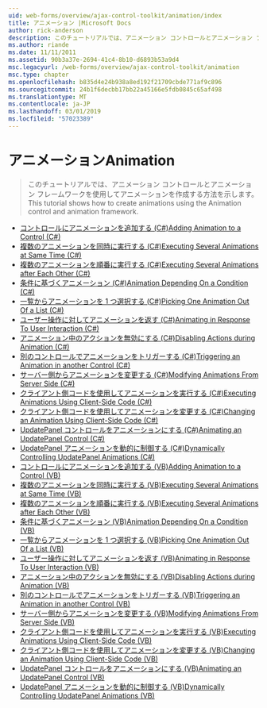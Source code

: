 ```yaml
---
uid: web-forms/overview/ajax-control-toolkit/animation/index
title: アニメーション |Microsoft Docs
author: rick-anderson
description: このチュートリアルでは、アニメーション コントロールとアニメーション フレームワークを使用してアニメーションを作成する方法を示します。
ms.author: riande
ms.date: 11/11/2011
ms.assetid: 90b3a37e-2694-41c4-8b10-d6893b53a9d4
msc.legacyurl: /web-forms/overview/ajax-control-toolkit/animation
msc.type: chapter
ms.openlocfilehash: b835d4e24b938a8ed192f21709cbde771af9c896
ms.sourcegitcommit: 24b1f6decbb17bb22a45166e5fdb0845c65af498
ms.translationtype: MT
ms.contentlocale: ja-JP
ms.lasthandoff: 03/01/2019
ms.locfileid: "57023389"
---
```

<a name="animation"></a><span data-ttu-id="c863a-103">アニメーション</span><span class="sxs-lookup"><span data-stu-id="c863a-103">Animation</span></span>
====================
> <span data-ttu-id="c863a-104">このチュートリアルでは、アニメーション コントロールとアニメーション フレームワークを使用してアニメーションを作成する方法を示します。</span><span class="sxs-lookup"><span data-stu-id="c863a-104">This tutorial shows how to create animations using the Animation control and animation framework.</span></span>


- [<span data-ttu-id="c863a-105">コントロールにアニメーションを追加する (C#)</span><span class="sxs-lookup"><span data-stu-id="c863a-105">Adding Animation to a Control (C#)</span></span>](adding-animation-to-a-control-cs.md)
- [<span data-ttu-id="c863a-106">複数のアニメーションを同時に実行する (C#)</span><span class="sxs-lookup"><span data-stu-id="c863a-106">Executing Several Animations at Same Time (C#)</span></span>](executing-several-animations-at-the-same-time-cs.md)
- [<span data-ttu-id="c863a-107">複数のアニメーションを順番に実行する (C#)</span><span class="sxs-lookup"><span data-stu-id="c863a-107">Executing Several Animations after Each Other (C#)</span></span>](executing-several-animations-after-each-other-cs.md)
- [<span data-ttu-id="c863a-108">条件に基づくアニメーション (C#)</span><span class="sxs-lookup"><span data-stu-id="c863a-108">Animation Depending On a Condition (C#)</span></span>](animation-depending-on-a-condition-cs.md)
- [<span data-ttu-id="c863a-109">一覧からアニメーションを 1 つ選択する (C#)</span><span class="sxs-lookup"><span data-stu-id="c863a-109">Picking One Animation Out Of a List (C#)</span></span>](picking-one-animation-out-of-a-list-cs.md)
- [<span data-ttu-id="c863a-110">ユーザー操作に対してアニメーションを返す (C#)</span><span class="sxs-lookup"><span data-stu-id="c863a-110">Animating in Response To User Interaction (C#)</span></span>](animating-in-response-to-user-interaction-cs.md)
- [<span data-ttu-id="c863a-111">アニメーション中のアクションを無効にする (C#)</span><span class="sxs-lookup"><span data-stu-id="c863a-111">Disabling Actions during Animation (C#)</span></span>](disabling-actions-during-animation-cs.md)
- [<span data-ttu-id="c863a-112">別のコントロールでアニメーションをトリガーする (C#)</span><span class="sxs-lookup"><span data-stu-id="c863a-112">Triggering an Animation in another Control (C#)</span></span>](triggering-an-animation-in-another-control-cs.md)
- [<span data-ttu-id="c863a-113">サーバー側からアニメーションを変更する (C#)</span><span class="sxs-lookup"><span data-stu-id="c863a-113">Modifying Animations From Server Side (C#)</span></span>](modifying-animations-from-the-server-side-cs.md)
- [<span data-ttu-id="c863a-114">クライアント側コードを使用してアニメーションを実行する (C#)</span><span class="sxs-lookup"><span data-stu-id="c863a-114">Executing Animations Using Client-Side Code (C#)</span></span>](executing-animations-using-client-side-code-cs.md)
- [<span data-ttu-id="c863a-115">クライアント側コードを使用してアニメーションを変更する (C#)</span><span class="sxs-lookup"><span data-stu-id="c863a-115">Changing an Animation Using Client-Side Code (C#)</span></span>](changing-an-animation-using-client-side-code-cs.md)
- [<span data-ttu-id="c863a-116">UpdatePanel コントロールをアニメーションにする (C#)</span><span class="sxs-lookup"><span data-stu-id="c863a-116">Animating an UpdatePanel Control (C#)</span></span>](animating-an-updatepanel-control-cs.md)
- [<span data-ttu-id="c863a-117">UpdatePanel アニメーションを動的に制御する (C#)</span><span class="sxs-lookup"><span data-stu-id="c863a-117">Dynamically Controlling UpdatePanel Animations (C#)</span></span>](dynamically-controlling-updatepanel-animations-cs.md)
- [<span data-ttu-id="c863a-118">コントロールにアニメーションを追加する (VB)</span><span class="sxs-lookup"><span data-stu-id="c863a-118">Adding Animation to a Control (VB)</span></span>](adding-animation-to-a-control-vb.md)
- [<span data-ttu-id="c863a-119">複数のアニメーションを同時に実行する (VB)</span><span class="sxs-lookup"><span data-stu-id="c863a-119">Executing Several Animations at Same Time (VB)</span></span>](executing-several-animations-at-the-same-time-vb.md)
- [<span data-ttu-id="c863a-120">複数のアニメーションを順番に実行する (VB)</span><span class="sxs-lookup"><span data-stu-id="c863a-120">Executing Several Animations after Each Other (VB)</span></span>](executing-several-animations-after-each-other-vb.md)
- [<span data-ttu-id="c863a-121">条件に基づくアニメーション (VB)</span><span class="sxs-lookup"><span data-stu-id="c863a-121">Animation Depending On a Condition (VB)</span></span>](animation-depending-on-a-condition-vb.md)
- [<span data-ttu-id="c863a-122">一覧からアニメーションを 1 つ選択する (VB)</span><span class="sxs-lookup"><span data-stu-id="c863a-122">Picking One Animation Out Of a List (VB)</span></span>](picking-one-animation-out-of-a-list-vb.md)
- [<span data-ttu-id="c863a-123">ユーザー操作に対してアニメーションを返す (VB)</span><span class="sxs-lookup"><span data-stu-id="c863a-123">Animating in Response To User Interaction (VB)</span></span>](animating-in-response-to-user-interaction-vb.md)
- [<span data-ttu-id="c863a-124">アニメーション中のアクションを無効にする (VB)</span><span class="sxs-lookup"><span data-stu-id="c863a-124">Disabling Actions during Animation (VB)</span></span>](disabling-actions-during-animation-vb.md)
- [<span data-ttu-id="c863a-125">別のコントロールでアニメーションをトリガーする (VB)</span><span class="sxs-lookup"><span data-stu-id="c863a-125">Triggering an Animation in another Control (VB)</span></span>](triggering-an-animation-in-another-control-vb.md)
- [<span data-ttu-id="c863a-126">サーバー側からアニメーションを変更する (VB)</span><span class="sxs-lookup"><span data-stu-id="c863a-126">Modifying Animations From Server Side (VB)</span></span>](modifying-animations-from-the-server-side-vb.md)
- [<span data-ttu-id="c863a-127">クライアント側コードを使用してアニメーションを実行する (VB)</span><span class="sxs-lookup"><span data-stu-id="c863a-127">Executing Animations Using Client-Side Code (VB)</span></span>](executing-animations-using-client-side-code-vb.md)
- [<span data-ttu-id="c863a-128">クライアント側コードを使用してアニメーションを変更する (VB)</span><span class="sxs-lookup"><span data-stu-id="c863a-128">Changing an Animation Using Client-Side Code (VB)</span></span>](changing-an-animation-using-client-side-code-vb.md)
- [<span data-ttu-id="c863a-129">UpdatePanel コントロールをアニメーションにする (VB)</span><span class="sxs-lookup"><span data-stu-id="c863a-129">Animating an UpdatePanel Control (VB)</span></span>](animating-an-updatepanel-control-vb.md)
- [<span data-ttu-id="c863a-130">UpdatePanel アニメーションを動的に制御する (VB)</span><span class="sxs-lookup"><span data-stu-id="c863a-130">Dynamically Controlling UpdatePanel Animations (VB)</span></span>](dynamically-controlling-updatepanel-animations-vb.md)
